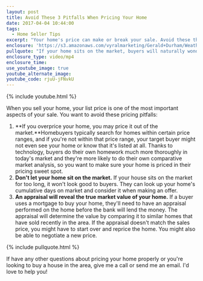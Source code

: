 ```yaml
---
layout: post
title: Avoid These 3 Pitfalls When Pricing Your Home
date: 2017-04-04 10:44:00
tags:
  - Home Seller Tips
excerpt: "Your home's price can make or break your sale. Avoid these three pitfalls when considering a price for your home."
enclosure: 'https://s3.amazonaws.com/vyralmarketing/Gerald+Durham/Weatherford%2C+TX+Real+Estate+Home+pricing+pitfalls+to+avoid+when+you+list.mp4'
pullquote: "If your home sits on the market, buyers will naturally wonder what's wrong with it."
enclosure_type: video/mp4
enclosure_time:
use_youtube_image: true
youtube_alternate_image:
youtube_code: rjuU-jFNvkU
---
```



{% include youtube.html %}

When you sell your home, your list price is one of the most important aspects of your sale. You want to avoid these pricing pitfalls:

1. **If you overprice your home, you may price it out of the market.**Homebuyers typically search for homes within certain price ranges, and if you're not within that price range, your target buyer might not even see your home or know that it's listed at all. Thanks to technology, buyers do their own homework much more thoroughly in today's market and they're more likely to do their own comparative market analysis, so you want to make sure your home is priced in their pricing sweet spot.
2. **Don't let your home sit on the market.** If your house sits on the market for too long, it won't look good to buyers. They can look up your home's cumulative days on market and consider it when making an offer.
3. **An appraisal will reveal the true market value of your home.** If a buyer uses a mortgage to buy your home, they'll need to have an appraisal performed on the home before the bank will lend the money. The appraisal will determine the value by comparing it to similar homes that have sold recently in the area. If the appraisal doesn't match the sales price, you might have to start over and reprice the home. You might also be able to negotiate a new price.

{% include pullquote.html %}

If have any other questions about pricing your home properly or you're looking to buy a house in the area, give me a call or send me an email. I'd love to help you!
